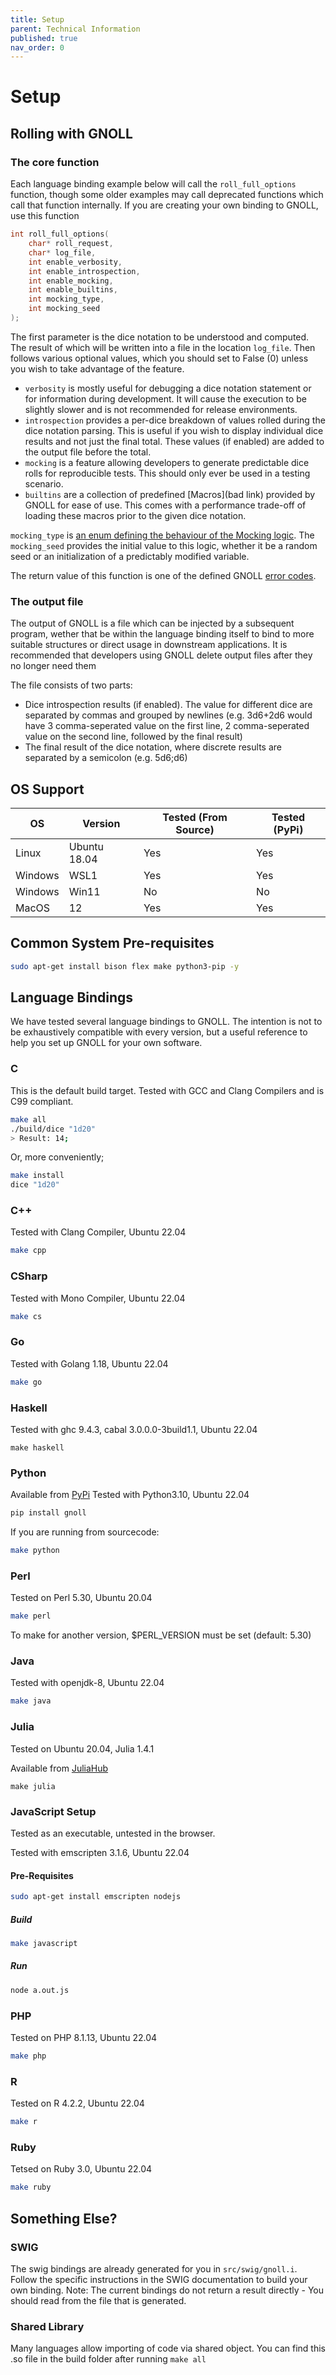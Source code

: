 ```yaml
---
title: Setup
parent: Technical Information
published: true
nav_order: 0
---
```


# Setup

## Rolling with GNOLL 
### The core function

Each language binding example below will call the `roll_full_options` function, though some older examples may call deprecated functions which call that function internally.
If you are creating your own binding to GNOLL, use this function 

```c
int roll_full_options(
    char* roll_request, 
    char* log_file, 
    int enable_verbosity, 
    int enable_introspection,
    int enable_mocking,
    int enable_builtins,
    int mocking_type,
    int mocking_seed
);
```
The first parameter is the dice notation to be understood and computed. The result of which will be written into a file in the location `log_file`.
Then follows various optional values, which you should set to False (0) unless you wish to take advantage of the feature.

- `verbosity` is mostly useful for debugging a dice notation statement or for information during development. It will cause the execution to be slightly slower and is not recommended for release environments.
- `introspection` provides a per-dice breakdown of values rolled during the dice notation parsing. This is useful if you wish to display individual dice results and not just the final total. These values (if enabled) are added to the output file before the total.
- `mocking` is a feature allowing developers to generate predictable dice rolls for reproducible tests. This should only ever be used in a testing scenario.
- `builtins` are a collection of predefined [Macros](bad link) provided by GNOLL for ease of use. This comes with a performance trade-off of loading these macros prior to the given dice notation.

`mocking_type` is [an enum defining the behaviour of the Mocking logic](https://github.com/ianfhunter/GNOLL/blob/22b2f9248417cb756818cb5850dc20c4f77fde0e/src/grammar/util/mocking.h#L6). The `mocking_seed` provides the initial value to this logic, whether it be a random seed or an initialization of a predictably modified variable.

The return value of this function is one of the defined GNOLL [error codes](developers/errors.html).

### The output file

The output of GNOLL is a file which can be injected by a subsequent program, wether that be within the language binding itself to bind to more suitable structures or direct usage in downstream applications.
It is recommended that developers using GNOLL delete output files after they no longer need them 

The file consists of two parts:

- Dice introspection results (if enabled). The value for different dice are separated by commas and grouped by newlines (e.g. 3d6+2d6 would have 3 comma-seperated value on the first line, 2 comma-seperated value on the second line, followed by the final result)
- The final result of the dice notation, where discrete results are separated by a semicolon (e.g. 5d6;d6)

## OS Support 

| OS | Version | Tested (From Source) | Tested (PyPi) |
| -- | ------- | -------------------- | ------------- |
| Linux | Ubuntu 18.04 | Yes | Yes |
| Windows | WSL1 | Yes | Yes |
| Windows | Win11 | No | No |
| MacOS | 12 | Yes | Yes |

## Common System Pre-requisites
```bash
sudo apt-get install bison flex make python3-pip -y
```

## Language Bindings 

We have tested several language bindings to GNOLL. 
The intention is not to be exhaustively compatible with every version, but a useful reference to help you set up GNOLL for your own software.
### C
This is the default build target.
Tested with GCC and Clang Compilers and is C99 compliant.

```bash
make all
./build/dice "1d20"
> Result: 14;
```

Or, more conveniently;

```bash
make install
dice "1d20"
```

### C++
Tested with Clang Compiler, Ubuntu 22.04

```bash
make cpp
```

### CSharp
Tested with Mono Compiler, Ubuntu 22.04
```bash
make cs
```

### Go
Tested with Golang 1.18, Ubuntu 22.04
```bash
make go
```

### Haskell
Tested with ghc 9.4.3, cabal 3.0.0.0-3build1.1, Ubuntu 22.04
```
make haskell
```

### Python
Available from [PyPi](https://pypi.org/project/gnoll/)
Tested with Python3.10, Ubuntu 22.04
```bash
pip install gnoll
```
If you are running from sourcecode:
```bash
make python
```

### Perl
Tested on Perl 5.30, Ubuntu 20.04
```bash
make perl
```
To make for another version, $PERL_VERSION must be set (default: 5.30)

### Java
Tested with openjdk-8, Ubuntu 22.04
```bash
make java
```

### Julia
Tested on Ubuntu 20.04, Julia 1.4.1

Available from [JuliaHub](https://juliahub.com/ui/Packages/GnollDiceNotation/WetJc/)
```
make julia
```

### JavaScript Setup

Tested as an executable, untested in the browser.

Tested with emscripten 3.1.6, Ubuntu 22.04

#### Pre-Requisites
```bash
sudo apt-get install emscripten nodejs
```

##### Build
```bash
make javascript
```

##### Run
```bash
node a.out.js
```

### PHP
Tested on PHP 8.1.13, Ubuntu 22.04
```bash
make php
```

### R
Tested on R 4.2.2, Ubuntu 22.04
```bash
make r
```

### Ruby
Tetsed on Ruby 3.0, Ubuntu 22.04
```bash
make ruby
```

## Something Else?
### SWIG
The swig bindings are already generated for you in `src/swig/gnoll.i`. Follow the specific instructions in the SWIG documentation to build your own binding.
Note: The current bindings do not return a result directly - You should read from the file that is generated.

### Shared Library
Many languages allow importing of code via shared object. You can find this .so file in the build folder after running `make all`
